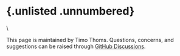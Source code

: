# {.unlisted .unnumbered}

\ 

This page is maintained by Timo Thoms. Questions, concerns, and suggestions can be raised through [GitHub Discussions](https://github.com/timothoms/covid19Outaouais/discussions).
